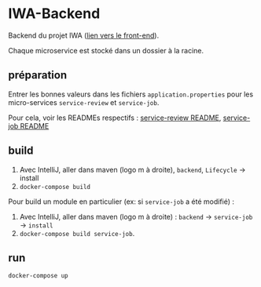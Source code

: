# IWA-Backend

Backend du projet IWA ([lien vers le front-end](https://github.com/ach-ber/IWA)).

Chaque microservice est stocké dans un dossier à la racine.

## préparation

Entrer les bonnes valeurs dans les fichiers `application.properties` pour les micro-services `service-review` et `service-job`.

Pour cela, voir les READMEs respectifs : [service-review README](./service-review/README.md), [service-job README](./service-job/README.md)

## build

1. Avec IntelliJ, aller dans maven (logo m à droite), `backend`, `Lifecycle` -> install
2. `docker-compose build`

Pour build un module en particulier (ex: si `service-job` a été modifié) :
1. Avec IntelliJ, aller dans maven (logo m à droite) : `backend` -> `service-job` -> `install`
2. `docker-compose build service-job`.

## run

`docker-compose up`
